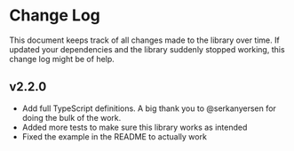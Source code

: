 Change Log
==========

This document keeps track of all changes made to the library over time. If
updated your dependencies and the library suddenly stopped working, this change
log might be of help.

## v2.2.0

 - Add full TypeScript definitions. A big thank you to @serkanyersen for doing the bulk of the work.
 - Added more tests to make sure this library works as intended
 - Fixed the example in the README to actually work


